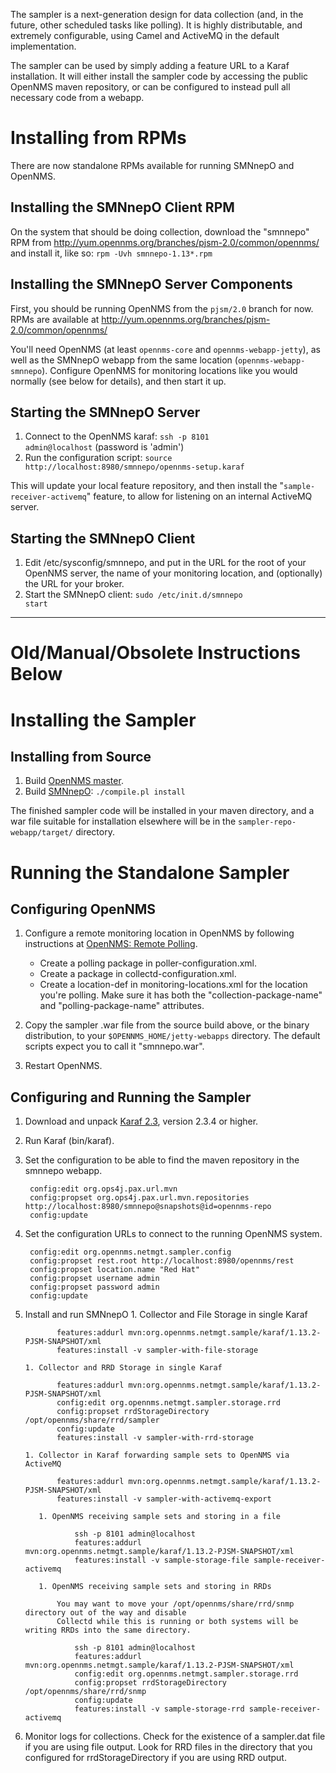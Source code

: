 The sampler is a next-generation design for data collection (and, in the future,
other scheduled tasks like polling).  It is highly distributable, and extremely
configurable, using Camel and ActiveMQ in the default implementation.

The sampler can be used by simply adding a feature URL to a Karaf installation.
It will either install the sampler code by accessing the public OpenNMS maven
repository, or can be configured to instead pull all necessary code from a
webapp.

Installing from RPMs
====================

There are now standalone RPMs available for running SMNnepO and OpenNMS.

Installing the SMNnepO Client RPM
---------------------------------

On the system that should be doing collection, download the "smnnepo" RPM
from http://yum.opennms.org/branches/pjsm-2.0/common/opennms/ and install
it, like so: <code>rpm -Uvh smnnepo-1.13\*.rpm</code>


Installing the SMNnepO Server Components
----------------------------------------

First, you should be running OpenNMS from the <code>pjsm/2.0</code> branch for now.
RPMs are available at http://yum.opennms.org/branches/pjsm-2.0/common/opennms/

You'll need OpenNMS (at least <code>opennms-core</code> and
<code>opennms-webapp-jetty</code>), as well as the SMNnepO webapp from the
same location (<code>opennms-webapp-smnnepo</code>).  Configure OpenNMS for
monitoring locations like you would normally (see below for details), and
then start it up.

Starting the SMNnepO Server
---------------------------

1. Connect to the OpenNMS karaf: <code>ssh -p 8101 admin@localhost</code> (password is 'admin')
2. Run the configuration script: <code>source http://localhost:8980/smnnepo/opennms-setup.karaf</code>

This will update your local feature repository, and then install the
"<code>sample-receiver-activemq</code>" feature, to allow for listening
on an internal ActiveMQ server.

Starting the SMNnepO Client
---------------------------

1. Edit /etc/sysconfig/smnnepo, and put in the URL for the root of your
OpenNMS server, the name of your monitoring location, and (optionally) the
URL for your broker.
2. Start the SMNnepO client: <code>sudo /etc/init.d/smnnepo start</code>

<hr>

Old/Manual/Obsolete Instructions Below
======================================

Installing the Sampler
======================

Installing from Source
----------------------

1. Build [OpenNMS master](http://github.com/OpenNMS/opennms.git).
2. Build [SMNnepO](http://github.com/OpenNMS/smnnepo.git): <code>./compile.pl install</code>

The finished sampler code will be installed in your maven directory, and a war
file suitable for installation elsewhere will be in the
<code>sampler-repo-webapp/target/</code> directory.

Running the Standalone Sampler
==============================

Configuring OpenNMS
-------------------

1. Configure a remote monitoring location in OpenNMS by following instructions at [OpenNMS: Remote Polling](http://www.opennms.org/wiki/Remote_Polling).

    * Create a polling package in poller-configuration.xml.
    * Create a package in collectd-configuration.xml.
    * Create a location-def in monitoring-locations.xml for the location you're polling.
      Make sure it has both the "collection-package-name" and "polling-package-name" attributes.

2. Copy the sampler .war file from the source build above, or the binary distribution, to your <code>$OPENNMS\_HOME/jetty-webapps</code> directory.
   The default scripts expect you to call it "smnnepo.war".
3. Restart OpenNMS.

Configuring and Running the Sampler
-----------------------------------

1. Download and unpack [Karaf 2.3](http://karaf.apache.org/index/community/download.html), version 2.3.4 or higher.
2. Run Karaf (bin/karaf).
3. Set the configuration to be able to find the maven repository in the smnnepo webapp.

        config:edit org.ops4j.pax.url.mvn
        config:propset org.ops4j.pax.url.mvn.repositories http://localhost:8980/smnnepo@snapshots@id=opennms-repo
        config:update

4. Set the configuration URLs to connect to the running OpenNMS system.

        config:edit org.opennms.netmgt.sampler.config
        config:propset rest.root http://localhost:8980/opennms/rest
        config:propset location.name "Red Hat"
        config:propset username admin
        config:propset password admin
        config:update


5. Install and run SMNnepO
       1. Collector and File Storage in single Karaf

              features:addurl mvn:org.opennms.netmgt.sample/karaf/1.13.2-PJSM-SNAPSHOT/xml
              features:install -v sampler-with-file-storage

       1. Collector and RRD Storage in single Karaf

              features:addurl mvn:org.opennms.netmgt.sample/karaf/1.13.2-PJSM-SNAPSHOT/xml
              config:edit org.opennms.netmgt.sampler.storage.rrd
              config:propset rrdStorageDirectory /opt/opennms/share/rrd/sampler
              config:update
              features:install -v sampler-with-rrd-storage

       1. Collector in Karaf forwarding sample sets to OpenNMS via ActiveMQ

              features:addurl mvn:org.opennms.netmgt.sample/karaf/1.13.2-PJSM-SNAPSHOT/xml
              features:install -v sampler-with-activemq-export

          1. OpenNMS receiving sample sets and storing in a file

                  ssh -p 8101 admin@localhost
                  features:addurl mvn:org.opennms.netmgt.sample/karaf/1.13.2-PJSM-SNAPSHOT/xml
                  features:install -v sample-storage-file sample-receiver-activemq

          1. OpenNMS receiving sample sets and storing in RRDs

              You may want to move your /opt/opennms/share/rrd/snmp directory out of the way and disable
              Collectd while this is running or both systems will be writing RRDs into the same directory.

                  ssh -p 8101 admin@localhost
                  features:addurl mvn:org.opennms.netmgt.sample/karaf/1.13.2-PJSM-SNAPSHOT/xml
                  config:edit org.opennms.netmgt.sampler.storage.rrd
                  config:propset rrdStorageDirectory /opt/opennms/share/rrd/snmp
                  config:update
                  features:install -v sample-storage-rrd sample-receiver-activemq

6. Monitor logs for collections. Check for the existence of a sampler.dat file if you are using file output. 
    Look for RRD files in the directory that you configured for rrdStorageDirectory if you are using RRD
    output.
